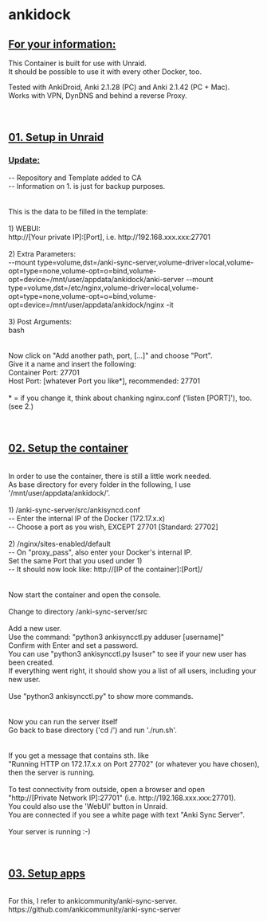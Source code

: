 # ankidock
<h2><u>For your information:</u></h2>

This Container is built for use with Unraid. </br>
It should be possible to use it with every other Docker, too. </br>

Tested with AnkiDroid, Anki 2.1.28 (PC) and Anki 2.1.42 (PC + Mac).</br>
Works with VPN, DynDNS and behind a reverse Proxy.</br>
</br>
</hl>
</br>
<h2><u>01. Setup in Unraid</u></h2>

<h3><u>Update:</u></h3>
-- Repository and Template added to CA </br>
-- Information on 1. is just for backup purposes.</br>
</br>
</br>
This is the data to be filled in the template: </br>
</br>
1) WEBUI:   </br>
http://[Your private IP]:[Port], i.e. http://192.168.xxx.xxx:27701</br>
</br>
2) Extra Parameters:    </br>
--mount type=volume,dst=/anki-sync-server,volume-driver=local,volume-opt=type=none,volume-opt=o=bind,volume-opt=device=/mnt/user/appdata/ankidock/anki-server --mount type=volume,dst=/etc/nginx,volume-driver=local,volume-opt=type=none,volume-opt=o=bind,volume-opt=device=/mnt/user/appdata/ankidock/nginx -it </br>
</br>
3) Post Arguments:</br>
bash</br>
</br>
</br>
Now click on "Add another path, port, [...]" and choose "Port".</br>
Give it a name and insert the following:</br>
Container Port:   27701</br>
Host Port:        [whatever Port you like*], recommended: 27701</br>
</br>
* = if you change it, think about chanking nginx.conf ('listen [PORT]'), too. (see 2.)</br>
</br>
</br>
<h2><u>02. Setup the container</h2></u>
</br>
In order to use the container, there is still a little work needed.</br>
As base directory for every folder in the following, I use '/mnt/user/appdata/ankidock/'.</br>
</br>
1) /anki-sync-server/src/ankisyncd.conf </br>
 -- Enter the internal IP of the Docker (172.17.x.x) </br>
 -- Choose a port as you wish, EXCEPT 27701 [Standard: 27702]</br>
</br>
2) /nginx/sites-enabled/default </br>
 -- On "proxy_pass", also enter your Docker's internal IP.</br>
    Set the same Port that you used under 1)</br>
 -- It should now look like: http://[IP of the container]:[Port]/</br>
</br>
</br>
Now start the container and open the console.</br>
</br>
Change to directory /anki-sync-server/src</br>
</br>
Add a new user.</br>
Use the command: "python3 ankisyncctl.py adduser [username]" </br>
Confirm with Enter and set a password.</br>
You can use "python3 ankisyncctl.py lsuser" to see if your new user has been created.</br>
If everything went right, it should show you a list of all users, including your new user.</br>
</br>
Use "python3 ankisyncctl.py" to show more commands.</br>
</br>
</br>
Now you can run the server itself</br>
Go back to base directory ('cd /') and run './run.sh'.</br>
</br>
</br>
If you get a message that contains sth. like </br>
"Running HTTP on 172.17.x.x on Port 27702" (or whatever you have chosen), then the server is running.</br>
</br>
To test connectivity from outside, open a browser and open </br>
"http://[Private Network IP]:27701" (i.e. http://192.168.xxx.xxx:27701). </br>
You could also use the 'WebUI' button in Unraid.</br>
You are connected if you see a white page with text "Anki Sync Server".</br>
</br>
Your server is running :-)</br>
</br>
</hl>
</br>
<h2><u>03. Setup apps</h2></u>
</br>
For this, I refer to ankicommunity/anki-sync-server.</br>
https://github.com/ankicommunity/anki-sync-server
